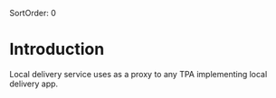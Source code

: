 SortOrder: 0
# Introduction

Local delivery service uses as a proxy to any TPA implementing local delivery app.
